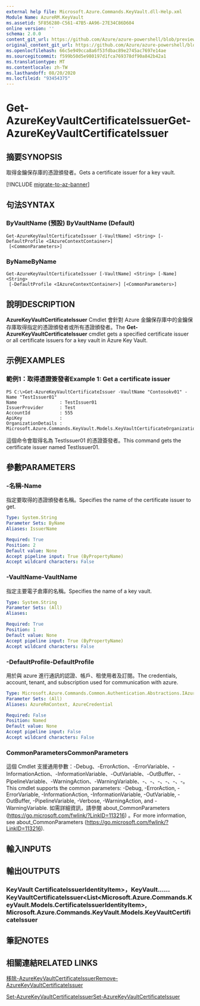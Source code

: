 ```yaml
---
external help file: Microsoft.Azure.Commands.KeyVault.dll-Help.xml
Module Name: AzureRM.KeyVault
ms.assetid: 5F856280-C561-47B5-AA96-27E34C86D604
online version: ''
schema: 2.0.0
content_git_url: https://github.com/Azure/azure-powershell/blob/preview/src/ResourceManager/KeyVault/Commands.KeyVault/help/Get-AzureKeyVaultCertificateIssuer.md
original_content_git_url: https://github.com/Azure/azure-powershell/blob/preview/src/ResourceManager/KeyVault/Commands.KeyVault/help/Get-AzureKeyVaultCertificateIssuer.md
ms.openlocfilehash: 66c5e949cca8a6f53fdbac89e2745ac7697e14ae
ms.sourcegitcommit: f599b50d5e980197d1fca769378df90a842b42a1
ms.translationtype: MT
ms.contentlocale: zh-TW
ms.lasthandoff: 08/20/2020
ms.locfileid: "93454375"
---
```

# <span data-ttu-id="3dd7d-101">Get-AzureKeyVaultCertificateIssuer</span><span class="sxs-lookup"><span data-stu-id="3dd7d-101">Get-AzureKeyVaultCertificateIssuer</span></span>

## <span data-ttu-id="3dd7d-102">摘要</span><span class="sxs-lookup"><span data-stu-id="3dd7d-102">SYNOPSIS</span></span>
<span data-ttu-id="3dd7d-103">取得金鑰保存庫的憑證頒發者。</span><span class="sxs-lookup"><span data-stu-id="3dd7d-103">Gets a certificate issuer for a key vault.</span></span>

[!INCLUDE [migrate-to-az-banner](../../includes/migrate-to-az-banner.md)]

## <span data-ttu-id="3dd7d-104">句法</span><span class="sxs-lookup"><span data-stu-id="3dd7d-104">SYNTAX</span></span>

### <span data-ttu-id="3dd7d-105">ByVaultName (預設) </span><span class="sxs-lookup"><span data-stu-id="3dd7d-105">ByVaultName (Default)</span></span>
```
Get-AzureKeyVaultCertificateIssuer [-VaultName] <String> [-DefaultProfile <IAzureContextContainer>]
 [<CommonParameters>]
```

### <span data-ttu-id="3dd7d-106">ByName</span><span class="sxs-lookup"><span data-stu-id="3dd7d-106">ByName</span></span>
```
Get-AzureKeyVaultCertificateIssuer [-VaultName] <String> [-Name] <String>
 [-DefaultProfile <IAzureContextContainer>] [<CommonParameters>]
```

## <span data-ttu-id="3dd7d-107">說明</span><span class="sxs-lookup"><span data-stu-id="3dd7d-107">DESCRIPTION</span></span>
<span data-ttu-id="3dd7d-108">**AzureKeyVaultCertificateIssuer** Cmdlet 會針對 Azure 金鑰保存庫中的金鑰保存庫取得指定的憑證頒發者或所有憑證頒發者。</span><span class="sxs-lookup"><span data-stu-id="3dd7d-108">The **Get-AzureKeyVaultCertificateIssuer** cmdlet gets a specified certificate issuer or all certificate issuers for a key vault in Azure Key Vault.</span></span>

## <span data-ttu-id="3dd7d-109">示例</span><span class="sxs-lookup"><span data-stu-id="3dd7d-109">EXAMPLES</span></span>

### <span data-ttu-id="3dd7d-110">範例1：取得憑證簽發者</span><span class="sxs-lookup"><span data-stu-id="3dd7d-110">Example 1: Get a certificate issuer</span></span>
```
PS C:\>Get-AzureKeyVaultCertificateIssuer -VaultName "Contosokv01" -Name "TestIssuer01"
Name                : TestIssuer01
IssuerProvider      : Test
AccountId           : 555
ApiKey              : 
OrganizationDetails : Microsoft.Azure.Commands.KeyVault.Models.KeyVaultCertificateOrganizationDetails
```

<span data-ttu-id="3dd7d-111">這個命令會取得名為 TestIssuer01 的憑證簽發者。</span><span class="sxs-lookup"><span data-stu-id="3dd7d-111">This command gets the certificate issuer named TestIssuer01.</span></span>

## <span data-ttu-id="3dd7d-112">參數</span><span class="sxs-lookup"><span data-stu-id="3dd7d-112">PARAMETERS</span></span>

### <span data-ttu-id="3dd7d-113">-名稱</span><span class="sxs-lookup"><span data-stu-id="3dd7d-113">-Name</span></span>
<span data-ttu-id="3dd7d-114">指定要取得的憑證頒發者名稱。</span><span class="sxs-lookup"><span data-stu-id="3dd7d-114">Specifies the name of the certificate issuer to get.</span></span>

```yaml
Type: System.String
Parameter Sets: ByName
Aliases: IssuerName

Required: True
Position: 2
Default value: None
Accept pipeline input: True (ByPropertyName)
Accept wildcard characters: False
```

### <span data-ttu-id="3dd7d-115">-VaultName</span><span class="sxs-lookup"><span data-stu-id="3dd7d-115">-VaultName</span></span>
<span data-ttu-id="3dd7d-116">指定主要電子倉庫的名稱。</span><span class="sxs-lookup"><span data-stu-id="3dd7d-116">Specifies the name of a key vault.</span></span>

```yaml
Type: System.String
Parameter Sets: (All)
Aliases: 

Required: True
Position: 1
Default value: None
Accept pipeline input: True (ByPropertyName)
Accept wildcard characters: False
```

### <span data-ttu-id="3dd7d-117">-DefaultProfile</span><span class="sxs-lookup"><span data-stu-id="3dd7d-117">-DefaultProfile</span></span>
<span data-ttu-id="3dd7d-118">用於與 azure 進行通訊的認證、帳戶、租使用者及訂閱。</span><span class="sxs-lookup"><span data-stu-id="3dd7d-118">The credentials, account, tenant, and subscription used for communication with azure.</span></span>

```yaml
Type: Microsoft.Azure.Commands.Common.Authentication.Abstractions.IAzureContextContainer
Parameter Sets: (All)
Aliases: AzureRmContext, AzureCredential

Required: False
Position: Named
Default value: None
Accept pipeline input: False
Accept wildcard characters: False
```

### <span data-ttu-id="3dd7d-119">CommonParameters</span><span class="sxs-lookup"><span data-stu-id="3dd7d-119">CommonParameters</span></span>
<span data-ttu-id="3dd7d-120">這個 Cmdlet 支援通用參數：-Debug、-ErrorAction、-ErrorVariable、-InformationAction、-InformationVariable、-OutVariable、-OutBuffer、-PipelineVariable、-WarningAction、-WarningVariable、-、-、-、-、-、-。</span><span class="sxs-lookup"><span data-stu-id="3dd7d-120">This cmdlet supports the common parameters: -Debug, -ErrorAction, -ErrorVariable, -InformationAction, -InformationVariable, -OutVariable, -OutBuffer, -PipelineVariable, -Verbose, -WarningAction, and -WarningVariable.</span></span> <span data-ttu-id="3dd7d-121">如需詳細資訊，請參閱 about_CommonParameters (https://go.microsoft.com/fwlink/?LinkID=113216) 。</span><span class="sxs-lookup"><span data-stu-id="3dd7d-121">For more information, see about_CommonParameters (https://go.microsoft.com/fwlink/?LinkID=113216).</span></span>

## <span data-ttu-id="3dd7d-122">輸入</span><span class="sxs-lookup"><span data-stu-id="3dd7d-122">INPUTS</span></span>

## <span data-ttu-id="3dd7d-123">輸出</span><span class="sxs-lookup"><span data-stu-id="3dd7d-123">OUTPUTS</span></span>

### <span data-ttu-id="3dd7d-124">KeyVault CertificateIssuerIdentityItem>，KeyVault...... KeyVaultCertificateIssuer<</span><span class="sxs-lookup"><span data-stu-id="3dd7d-124">List<Microsoft.Azure.Commands.KeyVault.Models.CertificateIssuerIdentityItem>, Microsoft.Azure.Commands.KeyVault.Models.KeyVaultCertificateIssuer</span></span>

## <span data-ttu-id="3dd7d-125">筆記</span><span class="sxs-lookup"><span data-stu-id="3dd7d-125">NOTES</span></span>

## <span data-ttu-id="3dd7d-126">相關連結</span><span class="sxs-lookup"><span data-stu-id="3dd7d-126">RELATED LINKS</span></span>

[<span data-ttu-id="3dd7d-127">移除-AzureKeyVaultCertificateIssuer</span><span class="sxs-lookup"><span data-stu-id="3dd7d-127">Remove-AzureKeyVaultCertificateIssuer</span></span>](./Remove-AzureKeyVaultCertificateIssuer.md)

[<span data-ttu-id="3dd7d-128">Set-AzureKeyVaultCertificateIssuer</span><span class="sxs-lookup"><span data-stu-id="3dd7d-128">Set-AzureKeyVaultCertificateIssuer</span></span>](./Set-AzureKeyVaultCertificateIssuer.md)


